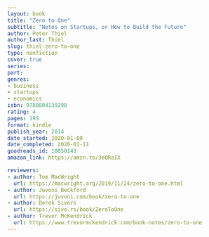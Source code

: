 ```yaml
---
layout: book
title: "Zero to One"
subtitle: "Notes on Startups, or How to Build the Future"
author: Peter Thiel
author_last: Thiel
slug: thiel-zero-to-one
type: nonfiction
cover: true
series: 
part: 
genres:
- business
- startups
- economics
isbn: 9780804139298
rating: 4
pages: 195
format: kindle
publish_year: 2014
date_started: 2020-01-09
date_completed: 2020-01-11
goodreads_id: 18050143
amazon_link: https://amzn.to/3eQRa1X

reviewers:
- author: Tom MacWright
  url: https://macwright.org/2019/11/24/zero-to-one.html
- author: Juvoni Beckford
  url: https://juvoni.com/book/zero-to-one
- author: Derek Sivers
  url: https://sive.rs/book/ZeroToOne
- author: Trevor McKendrick
  url: https://www.trevormckendrick.com/book-notes/zero-to-one
---
```

